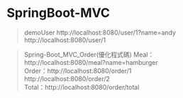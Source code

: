 # SpringBoot-MVC

> demoUser
http://localhost:8080/user/1?name=andy  
http://localhost:8080/user/1

> Spring-Boot_MVC_Order(優化程式碼)
Meal：http://localhost:8080/meal?name=hamburger  
Order：http://localhost:8080/order/1  
       http://localhost:8080/order/2  
Total：http://localhost:8080/order/total

